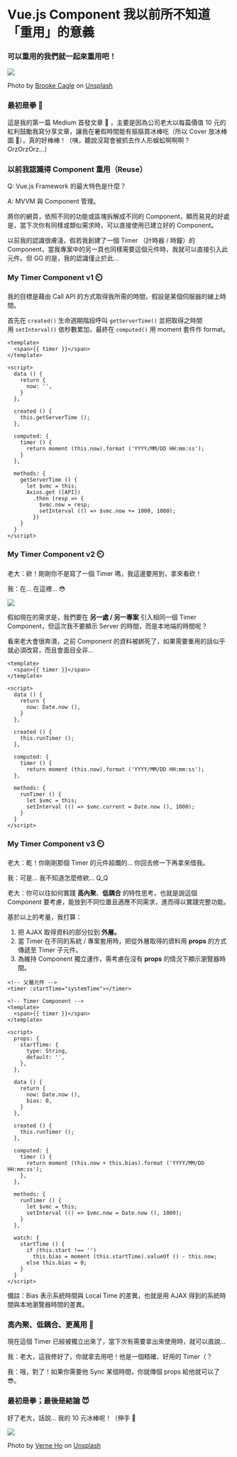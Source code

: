 # Vue.js Component 我以前所不知道「重用」的意義
### 可以重用的我們就一起來重用吧！

![](/images/vuejs_component_reuse/popsicle_girl.jfif)

Photo by [Brooke Cagle](https://unsplash.com/@brookecagle?utm_source=medium&utm_medium=referral) on [Unsplash](https://unsplash.com/?utm_source=medium&utm_medium=referral)

### **最初是拳 👊**

這是我的第一篇 Medium 首發文章 🎉 ，主要是因為公司老大以每篇價值 10 元的紅利鼓勵我寫分享文章，讓我在暑假時間能有摳摳買冰棒吃（所以 Cover 放冰棒圖 🤣），真的好棒棒！（咦，聽說沒寫會被抓去作人形蜈蚣啊啊啊？ OrzOrzOrz…）

### **以前我認識得 Component 重用（Reuse）**

Q: Vue.js Framework 的最大特色是什麼？

A: MVVM 與 Component 管理。

將你的網頁，依照不同的功能或區塊拆解成不同的 Component，顯而易見的好處是，當下次你有同樣或類似需求時，可以直接使用已建立好的 Component。

以前我的認識很膚淺，假若我創建了一個 Timer （計時器 / 時鐘）的 Component，當我專案中的另一頁也同樣需要這個元件時，我就可以直接引入此元件。但 GG 的是，我的認識僅止於此…

### **My Timer Component v1 ⏲️**

我的目標是藉由 Call API 的方式取得我所需的時間，假設是某個伺服器的線上時間。

首先在 `created()` 生命週期階段呼叫 `getServerTime()` 並把取得之時間用 `setInterval()` 依秒數累加，最終在 `computed()` 用 moment 套件作 format。

```
<template>
  <span>{{ timer }}</span>
</template>
```

```
<script>
  data () {
    return {
      now: '',
    }
  },

  created () {
    this.getServerTime ();
  },

  computed: {
    timer () {
      return moment (this.now).format ('YYYY/MM/DD HH:mm:ss');
    }
  },

  methods: {
    getServerTime () {
      let $vmc = this;
      Axios.get ([API])
        .then (resp => {
          $vmc.now = resp;
          setInterval (() => $vmc.now += 1000, 1000);
        })
    }
  }
</script>
```

### **My Timer Component v2 ⏲️**

老大：欸！剛剛你不是寫了一個 Timer 嗎，我這邊要用到，拿來看砍！

我：在... 在這裡... 😳

![](/images/vuejs_component_reuse/let_me_see_see.jfif)

假如現在的需求是，我們要在 **另一處 / 另一專案** 引入相同一個 Timer Component，但這次我不要顯示 Server 的時間，而是本地端的時間呢？

看來老大會很奔潰，之前 Component 的資料被綁死了，如果需要重用的話似乎就必須改寫，而且會面目全非…

```
<template>
  <span>{{ timer }}</span>
</template>
```

```
<script>
  data () {
    return {
      now: Date.now (),
    }
  },

  created () {
    this.runTimer ();
  },

  computed: {
    timer () {
      return moment (this.now).format ('YYYY/MM/DD HH:mm:ss');
  },

  methods: {
    runTimer () {
      let $vmc = this;
      setInterval (() => $vmc.current = Date.now (), 1000);
    }
  }
</script>
```

### **My Timer Component v3 ⏲️**

老大：乾！你剛剛那個 Timer 的元件超爛的… 你回去修一下再拿來借我。

我：可是… 我不知道怎麼修欸… Q_Q

老大：你可以往如何實踐 **高內聚**、**低耦合** 的特性思考，也就是說這個 Component 要考慮，能放到不同位置且適應不同需求，進而得以實踐完整功能。

基於以上的考量，我打算：

1. 把 AJAX 取得資料的部分拉到 **外層。**
2. 當 Timer 在不同的系統 / 專案套用時，把從外層取得的資料用 **props** 的方式傳遞至 Timer 子元件。
3. 為維持 Component 獨立運作，需考慮在沒有 **props** 的情況下顯示瀏覽器時間。

```
<!-- 父層元件 -->
<timer :startTime="systemTime"></timer>
```

```
<!-- Timer Component -->
<template>
  <span>{{ timer }}</span>
</template>
```

```
<script>
  props: {
    startTime: {
      type: String,
      default: '',
    },
  },

  data () {
    return {
      now: Date.now (),
      bias: 0,
    }
  },

  created () {
    this.runTimer ();
  },

  computed: {
    timer () {
      return moment (this.now + this.bias).format ('YYYY/MM/DD HH:mm:ss');
    },
  },

  methods: {
    runTimer () {
      let $vmc = this;
      setInterval (() => $vmc.now = Date.now (), 1000);
    }
  },

  watch: {
    startTime () {
      if (this.start !== '')
        this.bias = moment (this.startTime).valueOf () - this.now;
      else this.bias = 0;
    }
  }
</script>
```

備註：Bias 表示系統時間與 Local Time 的差異，也就是用 AJAX 得到的系統時間與本地瀏覽器時間的差異。

### **高內聚、低耦合、更萬用 💪**

現在這個 Timer 已經被獨立出來了，當下次有需要拿出來使用時，就可以直說...

我：老大，這我修好了，你就拿去用吧！他是一個精確、好用的 Timer（？

我：哦，對了！如果你需要他 Sync 某個時間，你就傳個 props 給他就可以了 😎。

### **最初是拳；最後是結論 😈**

好了老大，話說... 我的 10 元冰棒呢！（伸手 🤲

![](/images/vuejs_component_reuse/girl_back.jfif)


Photo by [Verne Ho](https://unsplash.com/@verneho?utm_source=medium&utm_medium=referral) on [Unsplash](https://unsplash.com/?utm_source=medium&utm_medium=referral)